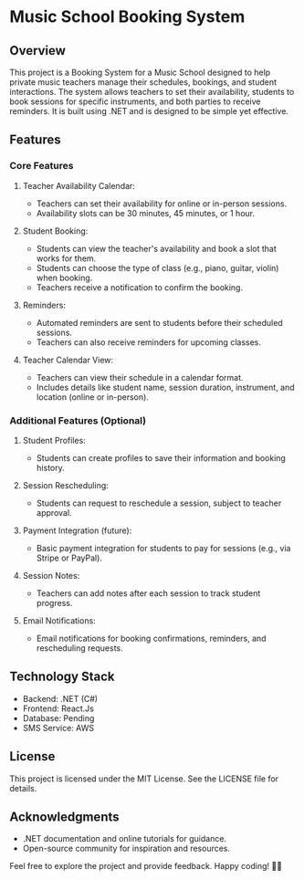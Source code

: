 # Music School Booking System

## Overview

This project is a Booking System for a Music School designed to help private music teachers manage their schedules, bookings, and student interactions. The system allows teachers to set their availability, students to book sessions for specific instruments, and both parties to receive reminders. It is built using .NET and is designed to be simple yet effective.

## Features

### Core Features

1. Teacher Availability Calendar:
    - Teachers can set their availability for online or in-person sessions.
    - Availability slots can be 30 minutes, 45 minutes, or 1 hour.

2. Student Booking:
    - Students can view the teacher's availability and book a slot that works for them.
    - Students can choose the type of class (e.g., piano, guitar, violin) when booking.
    - Teachers receive a notification to confirm the booking.

3. Reminders:
    - Automated reminders are sent to students before their scheduled sessions.
    - Teachers can also receive reminders for upcoming classes.

4. Teacher Calendar View:
    - Teachers can view their schedule in a calendar format.
    - Includes details like student name, session duration, instrument, and location (online or in-person).

### Additional Features (Optional)

1. Student Profiles:
    - Students can create profiles to save their information and booking history.

2. Session Rescheduling:
    - Students can request to reschedule a session, subject to teacher approval.

3. Payment Integration (future):
    - Basic payment integration for students to pay for sessions (e.g., via Stripe or PayPal).

4. Session Notes:
    - Teachers can add notes after each session to track student progress.

5. Email Notifications:
    - Email notifications for booking confirmations, reminders, and rescheduling requests.

## Technology Stack
- Backend: .NET (C#)
- Frontend: React.Js
- Database: Pending
- SMS Service: AWS


## License
This project is licensed under the MIT License. See the LICENSE file for details.

## Acknowledgments
- .NET documentation and online tutorials for guidance.
- Open-source community for inspiration and resources.

Feel free to explore the project and provide feedback. Happy coding! 🎹🎶